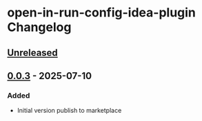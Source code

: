 <!-- Keep a Changelog guide -> https://keepachangelog.com -->

# open-in-run-config-idea-plugin Changelog

## [Unreleased]

## [0.0.3] - 2025-07-10

### Added

- Initial version publish to marketplace

[Unreleased]: https://github.com/gschrader/open-in-run-config-idea-plugin/compare/v0.0.3...HEAD
[0.0.3]: https://github.com/gschrader/open-in-run-config-idea-plugin/commits/v0.0.3
